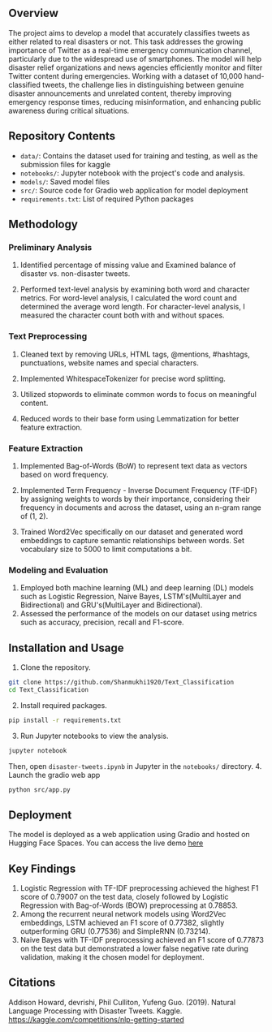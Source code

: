 
## Overview

The project aims to develop a  model that accurately classifies tweets as either related to real disasters or not. This task addresses the growing importance of Twitter as a real-time emergency communication channel, particularly due to the widespread use of smartphones. The model will help disaster relief organizations and news agencies efficiently monitor and filter Twitter content during emergencies. Working with a dataset of 10,000 hand-classified tweets, the challenge lies in distinguishing between genuine disaster announcements and unrelated content, thereby improving emergency response times, reducing misinformation, and enhancing public awareness during critical situations.


## Repository Contents
- `data/`: Contains the dataset used for training and testing, as well as the submission files for kaggle 
- `notebooks/`: Jupyter notebook with the project's code and analysis.
- `models/`: Saved model files
- `src/`: Source code for Gradio web application for model deployment
- `requirements.txt`: List of required Python packages

## Methodology

### Preliminary Analysis
1. Identified percentage of missing value and Examined balance of disaster vs. non-disaster tweets.

2. Performed text-level analysis by examining both word and character metrics. For word-level analysis, I calculated the word count and determined the average word length. For character-level analysis, I measured the character count both with and without spaces.
   
### Text Preprocessing
1. Cleaned text by removing URLs, HTML tags, @mentions, #hashtags, punctuations, website names and special characters.
   
2. Implemented WhitespaceTokenizer for precise word splitting.
 
3. Utilized stopwords to eliminate common words to focus on meaningful content.
 
4. Reduced words to their base form using Lemmatization for better feature extraction.

### Feature Extraction
1. Implemented Bag-of-Words (BoW) to represent text data as vectors based on word frequency.
   
2. Implemented Term Frequency - Inverse Document Frequency (TF-IDF) by assigning weights to words by their importance, considering their frequency in documents and across the dataset, using an n-gram range of (1, 2).
   
3. Trained Word2Vec specifically on our dataset and generated word embeddings to capture semantic relationships between words. Set vocabulary size to 5000 to limit computations a bit.
     
### Modeling and Evaluation
1. Employed both machine learning (ML) and deep learning (DL) models such as Logistic Regression, Naive Bayes, LSTM's(MultiLayer and Bidirectional) and GRU's(MultiLayer and Bidirectional).
2. Assessed the performance of the models on our dataset using metrics such as accuracy, precision, recall and F1-score.

## Installation and Usage
1. Clone the repository.
```bash
git clone https://github.com/Shanmukhi1920/Text_Classification
cd Text_Classification
```
2. Install required packages.
```bash
pip install -r requirements.txt
```
3. Run Jupyter notebooks to view the analysis.
```bash
jupyter notebook
```
Then, open `disaster-tweets.ipynb` in Jupyter in the `notebooks/` directory.
4. Launch the gradio web app
```bash
python src/app.py
```
## Deployment
The model is deployed as a web application using Gradio and hosted on Hugging Face Spaces. You can access the live demo [here](https://huggingface.co/spaces/Shanmukhi0109/Disaster_Tweet_Classifier)

## Key Findings
1. Logistic Regression with TF-IDF preprocessing achieved the highest F1 score of 0.79007 on the test data, closely followed by Logistic Regression with Bag-of-Words (BOW) preprocessing at 0.78853. 
2. Among the recurrent neural network models using Word2Vec embeddings, LSTM achieved an F1 score of 0.77382, slightly outperforming GRU (0.77536) and SimpleRNN (0.73214).
3. Naive Bayes with TF-IDF preprocessing achieved an F1 score of 0.77873 on the test data but demonstrated a lower false negative rate during validation, making it the chosen model for deployment.

## Citations
Addison Howard, devrishi, Phil Culliton, Yufeng Guo. (2019). Natural Language Processing with Disaster Tweets. Kaggle. https://kaggle.com/competitions/nlp-getting-started

